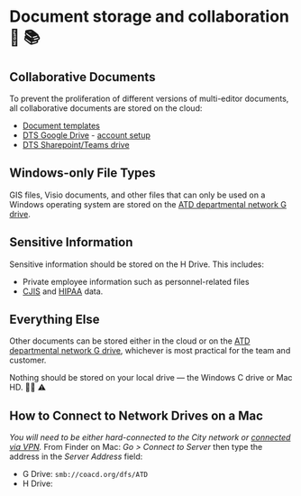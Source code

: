 # Document storage and collaboration 📝 📚

## Collaborative Docum​ents

To prevent the proliferation of different versions of multi-editor documents, all collaborative documents are stored on the cloud:

* [Document templates](https://drive.google.com/open?id=1Txqc8xGkwa3h9lrRoXGzGjLlVo0S8DA6)
* ​[DTS Google Drive](https://drive.google.com/drive/folders/1fNmU-czryk5wJsn1gmb4WYUJJdut8Me7)​ - [​account setup](https://github.com/cityofaustin/atd-data-tech/wiki/Using-Google-as-a-City-employee)​​
* [DTS Sharepoint/Teams drive](https://teams.microsoft.com/_#/tab::7dc26d1f-21aa-43dd-9dd9-ab25188b15a7/General?threadId=19:6125816a2bd34142a9b23fc916a968b8%40thread.skype&ctx=channel)

## Windows-only File Types

GIS files, Visio documents, and other files that can only be used on a Windows operating system are stored on the [ATD departmental network G drive](https://coacd.org/dfs/ATD).

## Sensitive Information

Sensitive information should be stored on the H Drive. This includes:

* Private employee information such as personnel-related files 
* [CJIS](https://www.fbi.gov/services/cjis/cjis-security-policy-resource-center) and [HIPAA](https://www.hhs.gov/hipaa/for-professionals/security/laws-regulations/index.html) data.

## Everything Else

Other documents can be stored either in the cloud or on the [ATD departmental network G drive](https://coacd.org/dfs/ATD), whichever is most practical for the team and customer.

Nothing should be stored on your local drive — the Windows C drive or Mac HD. 🙅‍♀️ ⚠️

## **How to Connect to Network Drives on a Mac**

_You will need to be either hard-connected to the City network or_ [_connected via VPN_](https://atd-dts.gitbook.io/wiki/on-boarding#vpn-and-remote-access)_._ From Finder on Mac: _Go &gt; Connect to Server_ then type the address in the _Server Address_ field:

* G Drive: `smb://coacd.org/dfs/ATD`
* H Drive: 



